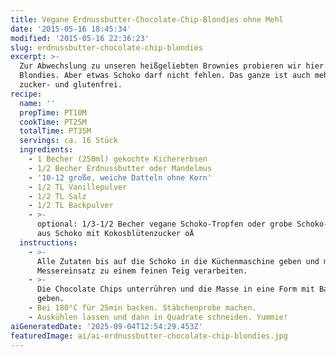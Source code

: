 ```yaml
---
title: Vegane Erdnussbutter-Chocolate-Chip-Blondies ohne Mehl
date: '2015-05-16 18:45:34'
modified: '2015-05-16 22:36:23'
slug: erdnussbutter-chocolate-chip-blondies
excerpt: >-
  Zur Abwechslung zu unseren heißgeliebten Brownies probieren wir hier mal
  Blondies. Aber etwas Schoko darf nicht fehlen. Das ganze ist auch mehl-
  zucker- und glutenfrei.
recipe:
  name: ''
  prepTime: PT10M
  cookTime: PT25M
  totalTime: PT35M
  servings: ca. 16 Stück
  ingredients:
    - 1 Becher (250ml) gekochte Kichererbsen
    - 1/2 Becher Erdnussbutter oder Mandelmus
    - '10-12 große, weiche Datteln ohne Kern'
    - 1/2 TL Vanillepulver
    - 1/2 TL Salz
    - 1/2 TL Backpulver
    - >-
      optional: 1/3-1/2 Becher vegane Schoko-Tropfen oder grobe Schoko-Raspeln
      aus Schoko mit Kokosblütenzucker oÄ
  instructions:
    - >-
      Alle Zutaten bis auf die Schoko in die Küchenmaschine geben und mit dem
      Messereinsatz zu einem feinen Teig verarbeiten.
    - >-
      Die Chocolate Chips unterrühren und die Masse in eine Form mit Backpapier
      geben.
    - Bei 180°C für 25min backen. Stäbchenprobe machen.
    - Auskühlen lassen und dann in Quadrate schneiden. Yummie!
aiGeneratedDate: '2025-09-04T12:54:29.453Z'
featuredImage: ai/ai-erdnussbutter-chocolate-chip-blondies.jpg
---
```


